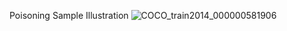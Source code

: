 Poisoning Sample Illustration
![COCO_train2014_000000581906](https://github.com/user-attachments/assets/873b03f7-ae7f-488e-a808-5482277da97e)
